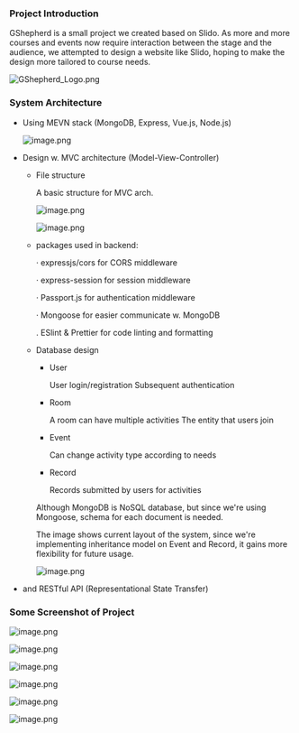 ### Project Introduction

GShepherd is a small project we created based on Slido. As more and more courses and events now require interaction between the stage and the audience, we attempted to design a website like Slido, hoping to make the design more tailored to course needs.

![GShepherd_Logo.png](/picture/GShepherd_Logo.png)

### System Architecture

- Using MEVN stack (MongoDB, Express, Vue.js, Node.js)
    
    ![image.png](/picture/image.png)
    
- Design w. MVC architecture (Model-View-Controller)
    - File structure
        
        A basic structure for MVC arch.
        
        ![image.png](/picture/image%201.png)
        
        ![image.png](/picture/image%202.png)
        
    - packages used in backend:
        
        · expressjs/cors for CORS middleware
        
        · express-session for session middleware
        
        · Passport.js for authentication middleware
        
        · Mongoose for easier communicate w. MongoDB
        
        . ESlint & Prettier for code linting and formatting
        
    - Database design
        - User
            
            User login/registration
            Subsequent authentication
            
        - Room
            
            A room can have multiple activities
            The entity that users join
            
        - Event
            
            Can change activity type according to needs
            
        - Record
            
            Records submitted by users for activities
            
        
        Although MongoDB is NoSQL database, but since we're using Mongoose, schema for each document is needed.
        
        The image shows current layout of the system, since we're implementing inheritance model on Event and Record, it gains more flexibility for future usage.
        
        ![image.png](/picture/image%203.png)
        
- and RESTful API (Representational State Transfer)

### Some Screenshot of Project

![image.png](/picture/image%204.png)

![image.png](/picture/image%205.png)

![image.png](/picture/image%206.png)

![image.png](/picture/image%207.png)

![image.png](/picture/image%208.png)

![image.png](/picture/image%209.png)
